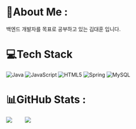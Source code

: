  # 💫About Me :
백엔드 개발자를 목표로 공부하고 있는 김대훈 입니다.

# 💻Tech Stack
![Java](https://img.shields.io/badge/java-%23ED8B00.svg?style=flat&logo=java&logoColor=white) 
![JavaScript](https://img.shields.io/badge/javascript-%23323330.svg?style=flat&logo=javascript&logoColor=%23F7DF1E) 
![HTML5](https://img.shields.io/badge/html5-%23E34F26.svg?style=flat&logo=html5&logoColor=white) 
![Spring](https://img.shields.io/badge/spring-%236DB33F.svg?style=flat&logo=spring&logoColor=white) 
![MySQL](https://img.shields.io/badge/mysql-%2300f.svg?style=flat&logo=mysql&logoColor=white) 


# 📊GitHub Stats :


![](https://github-readme-stats.vercel.app/api?username=da2hn&theme=react&hide_border=true&include_all_commits=true&count_private=false) &nbsp;  &nbsp;  &nbsp;  &nbsp; 
![](https://github-readme-stats.vercel.app/api/top-langs/?username=CJH0120&theme=react&hide_border=true&include_all_commits=true&count_private=false&layout=compact)
<!--  ## 🏆GitHub Trophies
![](https://github-profile-trophy.vercel.app/?username=da2hn&theme=discord&no-frame=false&no-bg=false&margin-w=4) -->




 
